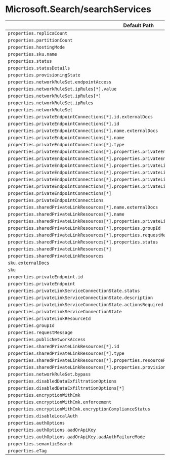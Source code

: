 # Microsoft.Search/searchServices

| Default Path | Alias |
|---|---|
| `properties.replicaCount` | `Microsoft.Search/searchServices/replicaCount` |
| `properties.partitionCount` | `Microsoft.Search/searchServices/partitionCount` |
| `properties.hostingMode` | `Microsoft.Search/searchServices/hostingMode` |
| `properties.sku.name` | `Microsoft.Search/searchServices/sku.name` |
| `properties.status` | `Microsoft.Search/searchServices/status` |
| `properties.statusDetails` | `Microsoft.Search/searchServices/statusDetails` |
| `properties.provisioningState` | `Microsoft.Search/searchServices/provisioningState` |
| `properties.networkRuleSet.endpointAccess` | `Microsoft.Search/searchServices/networkRuleSet.endpointAccess` |
| `properties.networkRuleSet.ipRules[*].value` | `Microsoft.Search/searchServices/networkRuleSet.ipRules[*].value` |
| `properties.networkRuleSet.ipRules[*]` | `Microsoft.Search/searchServices/networkRuleSet.ipRules[*]` |
| `properties.networkRuleSet.ipRules` | `Microsoft.Search/searchServices/networkRuleSet.ipRules` |
| `properties.networkRuleSet` | `Microsoft.Search/searchServices/networkRuleSet` |
| `properties.privateEndpointConnections[*].id.externalDocs` | `Microsoft.Search/searchServices/privateEndpointConnections[*].id.externalDocs` |
| `properties.privateEndpointConnections[*].id` | `Microsoft.Search/searchServices/privateEndpointConnections[*].id` |
| `properties.privateEndpointConnections[*].name.externalDocs` | `Microsoft.Search/searchServices/privateEndpointConnections[*].name.externalDocs` |
| `properties.privateEndpointConnections[*].name` | `Microsoft.Search/searchServices/privateEndpointConnections[*].name` |
| `properties.privateEndpointConnections[*].type` | `Microsoft.Search/searchServices/privateEndpointConnections[*].type` |
| `properties.privateEndpointConnections[*].properties.privateEndpoint.id` | `Microsoft.Search/searchServices/privateEndpointConnections[*].privateEndpoint.id` |
| `properties.privateEndpointConnections[*].properties.privateEndpoint` | `Microsoft.Search/searchServices/privateEndpointConnections[*].privateEndpoint` |
| `properties.privateEndpointConnections[*].properties.privateLinkServiceConnectionState.status` | `Microsoft.Search/searchServices/privateEndpointConnections[*].privateLinkServiceConnectionState.status` |
| `properties.privateEndpointConnections[*].properties.privateLinkServiceConnectionState.description` | `Microsoft.Search/searchServices/privateEndpointConnections[*].privateLinkServiceConnectionState.description` |
| `properties.privateEndpointConnections[*].properties.privateLinkServiceConnectionState.actionsRequired` | `Microsoft.Search/searchServices/privateEndpointConnections[*].privateLinkServiceConnectionState.actionsRequired` |
| `properties.privateEndpointConnections[*].properties.privateLinkServiceConnectionState` | `Microsoft.Search/searchServices/privateEndpointConnections[*].privateLinkServiceConnectionState` |
| `properties.privateEndpointConnections[*]` | `Microsoft.Search/searchServices/privateEndpointConnections[*]` |
| `properties.privateEndpointConnections` | `Microsoft.Search/searchServices/privateEndpointConnections` |
| `properties.sharedPrivateLinkResources[*].name.externalDocs` | `Microsoft.Search/searchServices/sharedPrivateLinkResources[*].name.externalDocs` |
| `properties.sharedPrivateLinkResources[*].name` | `Microsoft.Search/searchServices/sharedPrivateLinkResources[*].name` |
| `properties.sharedPrivateLinkResources[*].properties.privateLinkResourceId` | `Microsoft.Search/searchServices/sharedPrivateLinkResources[*].privateLinkResourceId` |
| `properties.sharedPrivateLinkResources[*].properties.groupId` | `Microsoft.Search/searchServices/sharedPrivateLinkResources[*].groupId` |
| `properties.sharedPrivateLinkResources[*].properties.requestMessage` | `Microsoft.Search/searchServices/sharedPrivateLinkResources[*].requestMessage` |
| `properties.sharedPrivateLinkResources[*].properties.status` | `Microsoft.Search/searchServices/sharedPrivateLinkResources[*].status` |
| `properties.sharedPrivateLinkResources[*]` | `Microsoft.Search/searchServices/sharedPrivateLinkResources[*]` |
| `properties.sharedPrivateLinkResources` | `Microsoft.Search/searchServices/sharedPrivateLinkResources` |
| `sku.externalDocs` | `Microsoft.Search/searchServices/sku.externalDocs` |
| `sku` | `Microsoft.Search/searchServices/sku` |
| `properties.privateEndpoint.id` | `Microsoft.Search/searchServices/privateEndpointConnections.privateEndpoint.id` |
| `properties.privateEndpoint` | `Microsoft.Search/searchServices/privateEndpointConnections.privateEndpoint` |
| `properties.privateLinkServiceConnectionState.status` | `Microsoft.Search/searchServices/privateEndpointConnections.privateLinkServiceConnectionState.status` |
| `properties.privateLinkServiceConnectionState.description` | `Microsoft.Search/searchServices/privateEndpointConnections.privateLinkServiceConnectionState.description` |
| `properties.privateLinkServiceConnectionState.actionsRequired` | `Microsoft.Search/searchServices/privateEndpointConnections.privateLinkServiceConnectionState.actionsRequired` |
| `properties.privateLinkServiceConnectionState` | `Microsoft.Search/searchServices/privateEndpointConnections.privateLinkServiceConnectionState` |
| `properties.privateLinkResourceId` | `Microsoft.Search/searchServices/sharedPrivateLinkResources.privateLinkResourceId` |
| `properties.groupId` | `Microsoft.Search/searchServices/sharedPrivateLinkResources.groupId` |
| `properties.requestMessage` | `Microsoft.Search/searchServices/sharedPrivateLinkResources.requestMessage` |
| `properties.publicNetworkAccess` | `Microsoft.Search/searchServices/publicNetworkAccess` |
| `properties.sharedPrivateLinkResources[*].id` | `Microsoft.Search/searchServices/sharedPrivateLinkResources[*].id` |
| `properties.sharedPrivateLinkResources[*].type` | `Microsoft.Search/searchServices/sharedPrivateLinkResources[*].type` |
| `properties.sharedPrivateLinkResources[*].properties.resourceRegion` | `Microsoft.Search/searchServices/sharedPrivateLinkResources[*].resourceRegion` |
| `properties.sharedPrivateLinkResources[*].properties.provisioningState` | `Microsoft.Search/searchServices/sharedPrivateLinkResources[*].provisioningState` |
| `properties.networkRuleSet.bypass` | `Microsoft.Search/searchServices/networkRuleSet.bypass` |
| `properties.disabledDataExfiltrationOptions` | `Microsoft.Search/searchServices/disabledDataExfiltrationOptions` |
| `properties.disabledDataExfiltrationOptions[*]` | `Microsoft.Search/searchServices/disabledDataExfiltrationOptions[*]` |
| `properties.encryptionWithCmk` | `Microsoft.Search/searchServices/encryptionWithCmk` |
| `properties.encryptionWithCmk.enforcement` | `Microsoft.Search/searchServices/encryptionWithCmk.enforcement` |
| `properties.encryptionWithCmk.encryptionComplianceStatus` | `Microsoft.Search/searchServices/encryptionWithCmk.encryptionComplianceStatus` |
| `properties.disableLocalAuth` | `Microsoft.Search/searchServices/disableLocalAuth` |
| `properties.authOptions` | `Microsoft.Search/searchServices/authOptions` |
| `properties.authOptions.aadOrApiKey` | `Microsoft.Search/searchServices/authOptions.aadOrApiKey` |
| `properties.authOptions.aadOrApiKey.aadAuthFailureMode` | `Microsoft.Search/searchServices/authOptions.aadOrApiKey.aadAuthFailureMode` |
| `properties.semanticSearch` | `Microsoft.Search/searchServices/semanticSearch` |
| `properties.eTag` | `Microsoft.Search/searchServices/eTag` |

